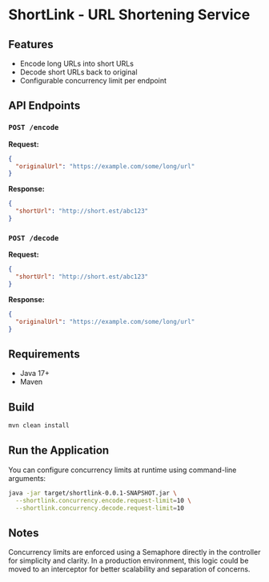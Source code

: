# ShortLink - URL Shortening Service

## Features

- Encode long URLs into short URLs
- Decode short URLs back to original
- Configurable concurrency limit per endpoint

## API Endpoints

### `POST /encode`

**Request:**

```json
{
  "originalUrl": "https://example.com/some/long/url"
}
```

**Response:**

```json
{
  "shortUrl": "http://short.est/abc123"
}
```

### `POST /decode`

**Request:**

```json
{
  "shortUrl": "http://short.est/abc123"
}
```

**Response:**

```json
{
  "originalUrl": "https://example.com/some/long/url"
}
```

## Requirements

- Java 17+
- Maven

## Build

```bash
mvn clean install
```

## Run the Application

You can configure concurrency limits at runtime using command-line arguments:

```bash
java -jar target/shortlink-0.0.1-SNAPSHOT.jar \
  --shortlink.concurrency.encode.request-limit=10 \
  --shortlink.concurrency.decode.request-limit=10
```

## Notes

Concurrency limits are enforced using a Semaphore directly in the controller for simplicity and clarity. In a production
environment, this logic could be moved to an interceptor for better scalability and separation of concerns.
